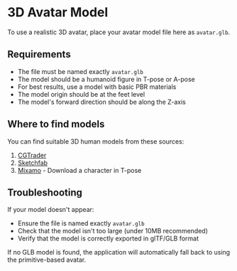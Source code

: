 
# 3D Avatar Model

To use a realistic 3D avatar, place your avatar model file here as `avatar.glb`.

## Requirements

- The file must be named exactly `avatar.glb`
- The model should be a humanoid figure in T-pose or A-pose
- For best results, use a model with basic PBR materials
- The model origin should be at the feet level
- The model's forward direction should be along the Z-axis

## Where to find models

You can find suitable 3D human models from these sources:

1. [CGTrader](https://www.cgtrader.com/free-3d-models/character/anatomy/free-base-mesh-human-male-female)
2. [Sketchfab](https://sketchfab.com/search?q=human+base+mesh&type=models)
3. [Mixamo](https://www.mixamo.com/) - Download a character in T-pose

## Troubleshooting

If your model doesn't appear:
- Ensure the file is named exactly `avatar.glb`
- Check that the model isn't too large (under 10MB recommended)
- Verify that the model is correctly exported in glTF/GLB format

If no GLB model is found, the application will automatically fall back to using the primitive-based avatar.
